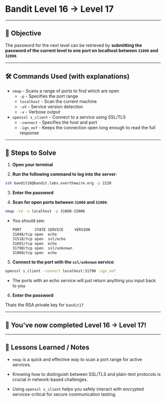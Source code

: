 # Bandit Level 16 → Level 17

---

## 🎯 Objective

The password for the next level can be retrieved by **submitting the password of the current level to one port on localhost between `31000` and `32000`**.

---


## 🛠️ Commands Used (with explanations)

- `nmap` - Scans a range of ports to find which are open
  - `-p` - Specifies the port range
  - `localhost` - Scan the current machine
  - `-sV` - Service version detection
  - `-v` - Verbose output
- `openssl s_client` - Connect to a service using SSL/TLS
  - `-connect` - Specifies the host and port
  - `-ign_eof` - Keeps the connection open long enough to read the full response

---

## 🚀 Steps to Solve
1. **Open your terminal**

2. **Run the following command to log into the server**:

```bash
ssh bandit16@bandit.labs.overthewire.org -p 2220
```

3. **Enter the password**

4. **Scan for open ports between `31000` and `32000`**:
```bash
nmap -sV -v localhost -p 31000-32000
```
  - You should see:
    ```bash
    PORT      STATE SERVICE     VERSION
    31046/tcp open  echo
    31518/tcp open  ssl/echo
    31691/tcp open  echo
    31790/tcp open  ssl/unknown
    31960/tcp open  echo
    ```


5. **Connect to the port with the `ssl/unknown` service**:
```bash
openssl s_client -connect localhost:31790 -ign_eof
```
 - The ports with an echo service will just return anything you input back to you

6. **Enter the password**



Thats the RSA private key for `bandit17`

---

## 🎉 You’ve now completed Level 16 → Level 17!


---

## 🧠 Lessons Learned / Notes
- `nmap` is a quick and effective way to scan a port range for active services.

- Knowing how to distinguish between SSL/TLS and plain-text protocols is crucial in network-based challenges.

- Using `openssl s_client` helps you safely interact with encrypted services-critical for secure communication testing.

